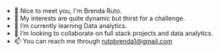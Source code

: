 - 👋 Nice to meet you, I'm Brenda Ruto.
- 👀 My interests are quite dynamic but thirst for a challenge.
- 🌱 I’m currently learning Data analytics.
- 🤝 I’m looking to collaborate on full stack projects and data analytics.
- 📫 You can reach me through rutobrenda1@gmail.com

<!---
WebBree/WebBree is a ✨ special ✨ repository because its `README.md` (this file) appears on your GitHub profile.
You can click the Preview link to take a look at your changes.
--->

